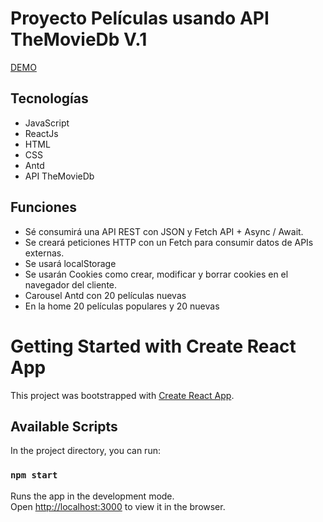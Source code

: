 # Proyecto Películas usando API TheMovieDb V.1

[DEMO](https://keen-panini-b06fa3.netlify.app/)
## Tecnologías
* JavaScript
* ReactJs
* HTML
* CSS
* Antd
* API TheMovieDb
## Funciones
* Sé consumirá una API REST con JSON y Fetch API + Async / Await.
* Se creará peticiones HTTP con un Fetch para consumir datos de APIs externas.
* Se usará localStorage
* Se usarán Cookies como crear, modificar y borrar cookies en el navegador del cliente.
* Carousel Antd con 20 películas nuevas
* En la home 20 películas populares y 20 nuevas

# Getting Started with Create React App

This project was bootstrapped with [Create React App](https://github.com/facebook/create-react-app).

## Available Scripts

In the project directory, you can run:

### `npm start`

Runs the app in the development mode.\
Open [http://localhost:3000](http://localhost:3000) to view it in the browser.

